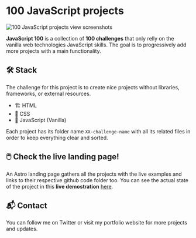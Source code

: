 # 100 JavaScript projects

![100 JavaScript projects view screenshots](/landing/public/screenshoot.avif)

**JavaScript 100** is a collection of **100 challenges** that only relly on the vanilla web technologies JavaScript skills. The goal is to progressively add more projects with a main functionality.

## 🛠️ Stack

The challenge for this project is to create nice projects without libraries, frameworks, or external resources.
 
- 🏗️ HTML
- 🎨 CSS
- 🧩 JavaScript (Vanilla)

Each project has its folder name `XX-challenge-name` with all its related files in order to keep everything clear and sorted.

## 🖱️ Check the live landing page!

An Astro landing page gathers all the projects with the live examples and links to their respective github code folder too.
You can see the actual state of the project in this **live demostration** [here](https://javascript100.otroca.dev/).

## 📬 Contact

You can follow me on Twitter or visit my portfolio website for more projects and updates.
